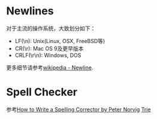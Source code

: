
# Newlines

对于主流的操作系统，大致划分如下：

* LF(\n): Unix(Linux, OSX, FreeBSD等)
* CR(\r): Mac OS 9及更早版本
* CRLF(\r\n): Windows, DOS

更多细节请参考[wikipedia - Newline](https://en.wikipedia.org/wiki/Newline).

# Spell Checker

参考[How to Write a Spelling Corrector by Peter Norvig](http://norvig.com/spell-correct.html)
[Trie](https://github.com/brianfromoregon/trie)
